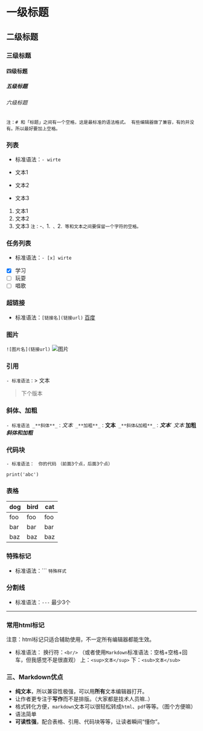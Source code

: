 # 一级标题
## 二级标题
### 三级标题
#### 四级标题
##### 五级标题
###### 六级标题

`注：# 和「标题」之间有一个空格，这是最标准的语法格式。 有些编辑器做了兼容，有的并没有。所以最好要加上空格。`

### 列表
- 标准语法：`- wirte`

- 文本1
- 文本2
- 文本3

1. 文本1
2. 文本2
3. 文本3
`注：`-`、`1.` 、`2.` 等和文本之间要保留一个字符的空格。`

### 任务列表
- 标准语法：`- [x] wirte`
- [x] 学习
- [ ] 玩耍
- [ ] 唱歌
### 超链接
- 标准语法：`[链接名](链接url)`
[百度](https://www.baidu.com)

### 图片
`![图片名](链接url)`
![图片](https://fuss10.elemecdn.com/e/5d/4a731a90594a4af544c0c25941171jpeg.jpeg)

### 引用
`- 标准语法：`> 文本
> 下个版本

### 斜体、加粗
`- 标准语法 _**斜体**_：`*文本*` _**加粗**_：`**文本**` _**斜体&加粗**_：`***文本***`
*文本*
**加粗**
***斜体和加粗***

### 代码块
`- 标准语法： ` ``` 你的代码 ``` `（前面3个点，后面3个点）`
```
print('abc')
```

### 表格
dog | bird | cat
----|------|----
foo | foo | foo
bar | bar | bar
baz | baz | baz

### 特殊标记
- 标准语法：\`\`\`
`特殊样式`

### 分割线
- 标准语法：`---` 最少3个
---

### 常用html标记
注意：html标记只适合辅助使用，不一定所有编辑器都能生效。
- 标准语法：
换行符：`<br/>` （或者使用`Markdown`标准语法：空格+空格+回车，但我感觉不是很直观） 上：`<sup>文本</sup>` 下：`<sub>文本</sub>`

### 三、Markdown优点

- **纯文本**，所以兼容性极强，可以用**所有**文本编辑器打开。
- 让作者更专注于**写作**而不是排版。（大家都是技术人员嘛..）
- 格式转化方便，`markdown`文本可以很轻松转成`html`、`pdf`等等。（图个方便嘛）
- 语法简单
- **可读性强**，配合表格、引用、代码块等等，让读者瞬间“懂你”。

